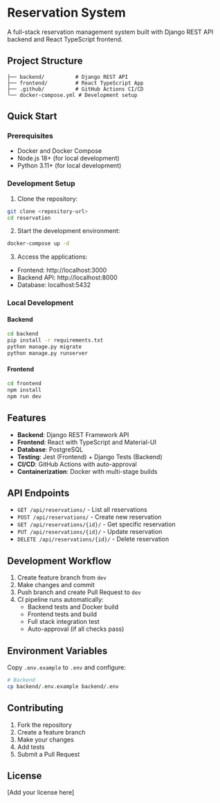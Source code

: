 # Reservation System

A full-stack reservation management system built with Django REST API backend and React TypeScript frontend.

## Project Structure

```
├── backend/          # Django REST API
├── frontend/         # React TypeScript App
├── .github/          # GitHub Actions CI/CD
└── docker-compose.yml # Development setup
```

## Quick Start

### Prerequisites
- Docker and Docker Compose
- Node.js 18+ (for local development)
- Python 3.11+ (for local development)

### Development Setup

1. Clone the repository:
```bash
git clone <repository-url>
cd reservation
```

2. Start the development environment:
```bash
docker-compose up -d
```

3. Access the applications:
- Frontend: http://localhost:3000
- Backend API: http://localhost:8000
- Database: localhost:5432

### Local Development

#### Backend
```bash
cd backend
pip install -r requirements.txt
python manage.py migrate
python manage.py runserver
```

#### Frontend
```bash
cd frontend
npm install
npm run dev
```

## Features

- **Backend**: Django REST Framework API
- **Frontend**: React with TypeScript and Material-UI
- **Database**: PostgreSQL
- **Testing**: Jest (Frontend) + Django Tests (Backend)
- **CI/CD**: GitHub Actions with auto-approval
- **Containerization**: Docker with multi-stage builds

## API Endpoints

- `GET /api/reservations/` - List all reservations
- `POST /api/reservations/` - Create new reservation
- `GET /api/reservations/{id}/` - Get specific reservation
- `PUT /api/reservations/{id}/` - Update reservation
- `DELETE /api/reservations/{id}/` - Delete reservation

## Development Workflow

1. Create feature branch from `dev`
2. Make changes and commit
3. Push branch and create Pull Request to `dev`
4. CI pipeline runs automatically:
   - Backend tests and Docker build
   - Frontend tests and build
   - Full stack integration test
   - Auto-approval (if all checks pass)

## Environment Variables

Copy `.env.example` to `.env` and configure:

```bash
# Backend
cp backend/.env.example backend/.env
```

## Contributing

1. Fork the repository
2. Create a feature branch
3. Make your changes
4. Add tests
5. Submit a Pull Request

## License

[Add your license here]
